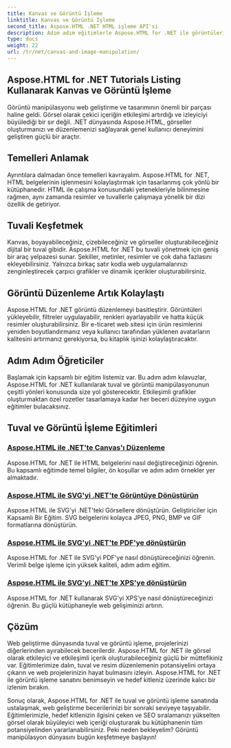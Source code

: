 ```yaml
---
title: Kanvas ve Görüntü İşleme
linktitle: Kanvas ve Görüntü İşleme
second_title: Aspose.HTML .NET HTML işleme API'si
description: Adım adım eğitimlerle Aspose.HTML for .NET ile görüntüleri değiştirmeyi öğrenin. Kanvas ve resim düzenlemenin gücünü keşfedin.
type: docs
weight: 22
url: /tr/net/canvas-and-image-manipulation/
---
```


## Aspose.HTML for .NET Tutorials Listing Kullanarak Kanvas ve Görüntü İşleme

Görüntü manipülasyonu web geliştirme ve tasarımının önemli bir parçası haline geldi. Görsel olarak çekici içeriğin etkileşimi artırdığı ve izleyiciyi büyülediği bir sır değil. .NET dünyasında Aspose.HTML, görseller oluşturmanızı ve düzenlemenizi sağlayarak genel kullanıcı deneyimini geliştiren güçlü bir araçtır.

## Temelleri Anlamak

Ayrıntılara dalmadan önce temelleri kavrayalım. Aspose.HTML for .NET, HTML belgelerinin işlenmesini kolaylaştırmak için tasarlanmış çok yönlü bir kütüphanedir. HTML ile çalışma konusundaki yetenekleriyle bilinmesine rağmen, aynı zamanda resimler ve tuvallerle çalışmaya yönelik bir dizi özellik de getiriyor.

## Tuvali Keşfetmek

Kanvas, boyayabileceğiniz, çizebileceğiniz ve görseller oluşturabileceğiniz dijital bir tuval gibidir. Aspose.HTML for .NET bu tuvali yönetmek için geniş bir araç yelpazesi sunar. Şekiller, metinler, resimler ve çok daha fazlasını ekleyebilirsiniz. Yalnızca birkaç satır kodla web uygulamalarınızı zenginleştirecek çarpıcı grafikler ve dinamik içerikler oluşturabilirsiniz.

## Görüntü Düzenleme Artık Kolaylaştı

Aspose.HTML for .NET görüntü düzenlemeyi basitleştirir. Görüntüleri yükleyebilir, filtreler uygulayabilir, renkleri ayarlayabilir ve hatta küçük resimler oluşturabilirsiniz. Bir e-ticaret web sitesi için ürün resimlerini yeniden boyutlandırmanız veya kullanıcı tarafından yüklenen avatarların kalitesini artırmanız gerekiyorsa, bu kitaplık işinizi kolaylaştıracaktır.

## Adım Adım Öğreticiler

Başlamak için kapsamlı bir eğitim listemiz var. Bu adım adım kılavuzlar, Aspose.HTML for .NET kullanılarak tuval ve görüntü manipülasyonunun çeşitli yönleri konusunda size yol gösterecektir. Etkileşimli grafikler oluşturmaktan özel rozetler tasarlamaya kadar her beceri düzeyine uygun eğitimler bulacaksınız.

## Tuval ve Görüntü İşleme Eğitimleri
### [Aspose.HTML ile .NET'te Canvas'ı Düzenleme](./manipulating-canvas/)
Aspose.HTML for .NET ile HTML belgelerini nasıl değiştireceğinizi öğrenin. Bu kapsamlı eğitimde temel bilgiler, ön koşullar ve adım adım örnekler yer almaktadır.
### [Aspose.HTML ile SVG'yi .NET'te Görüntüye Dönüştürün](./convert-svg-to-image/)
Aspose.HTML ile SVG'yi .NET'teki Görsellere dönüştürün. Geliştiriciler için Kapsamlı Bir Eğitim. SVG belgelerini kolayca JPEG, PNG, BMP ve GIF formatlarına dönüştürün.
### [Aspose.HTML ile SVG'yi .NET'te PDF'ye dönüştürün](./convert-svg-to-pdf/)
Aspose.HTML for .NET ile SVG'yi PDF'ye nasıl dönüştüreceğinizi öğrenin. Verimli belge işleme için yüksek kaliteli, adım adım eğitim.
### [Aspose.HTML ile SVG'yi .NET'te XPS'ye dönüştürün](./convert-svg-to-xps/)
Aspose.HTML for .NET kullanarak SVG'yi XPS'ye nasıl dönüştüreceğinizi öğrenin. Bu güçlü kütüphaneyle web gelişiminizi artırın.

## Çözüm

Web geliştirme dünyasında tuval ve görüntü işleme, projelerinizi diğerlerinden ayırabilecek becerilerdir. Aspose.HTML for .NET ile görsel olarak etkileyici ve etkileşimli içerik oluşturabileceğiniz güçlü bir müttefikiniz var. Eğitimlerimize dalın, tuval ve resim düzenlemenin potansiyelini ortaya çıkarın ve web projelerinizin hayat bulmasını izleyin. Aspose.HTML for .NET ile görüntü işleme sanatını benimseyin ve hedef kitleniz üzerinde kalıcı bir izlenim bırakın.

Sonuç olarak, Aspose.HTML for .NET ile tuval ve görüntü işleme sanatında ustalaşmak, web geliştirme becerilerinizi bir sonraki seviyeye taşıyabilir. Eğitimlerimizle, hedef kitlenizin ilgisini çeken ve SEO sıralamanızı yükselten görsel olarak büyüleyici web içeriği oluşturarak bu kütüphanenin tüm potansiyelinden yararlanabilirsiniz. Peki neden bekleyelim? Görüntü manipülasyon dünyasını bugün keşfetmeye başlayın!